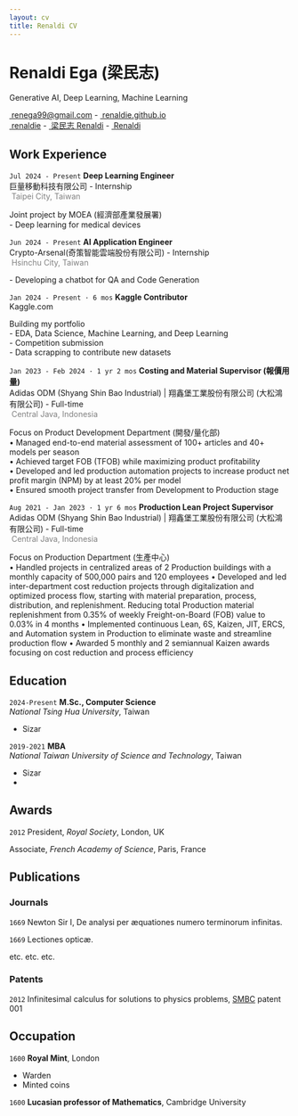 ```yaml
---
layout: cv
title: Renaldi CV
---
```

# Renaldi Ega (梁民志)
Generative AI, Deep Learning, Machine Learning

<div id="webaddress">
  <a href="renega99@gmail.com"><i class="fa-solid fa-envelope"></i>&nbsp;renega99@gmail.com</a> - 
  <a href="https://renaldie.github.io"><i class="fa-solid fa-house"></i>&nbsp;renaldie.github.io</a><br/>
  <a href="https://github.com/renaldie"><i class="fa-brands fa-github"></i>&nbsp;renaldie</a> - 
  <a href="https://www.linkedin.com/in/ren-e"><i class="fa-brands fa-linkedin"></i>&nbsp;梁民志 Renaldi</a> - 
  <a href="https://www.kaggle.com/eren2222"><i class="fa-brands fa-kaggle"></i>&nbsp;Renaldi</a>
</div>

## Work Experience

`Jul 2024 - Present`
**Deep Learning Engineer**<br/>
巨量移動科技有限公司 - Internship<br/>
<i class="fa-solid fa-location-dot"></i><span style="color:#808080">&nbsp;Taipei City, Taiwan</span>

Joint project by MOEA (經濟部產業發展署)<br/>
<span style="margin-left: 0px;">- Deep learning for medical devices</span>

`Jun 2024 - Present`
**AI Application Engineer**<br/>
Crypto-Arsenal(奇策智能雲端股份有限公司) - Internship<br/>
<i class="fa-solid fa-location-dot"></i><span style="color:#808080">&nbsp;Hsinchu City, Taiwan</span>

<span style="margin-left: 0px;">- Developing a chatbot for QA and Code Generation

`Jan 2024 - Present · 6 mos`
**Kaggle Contributor**<br/>
Kaggle.com

Building my portfolio<br/>
<span style="margin-left: 0px;">- EDA, Data Science, Machine Learning, and Deep Learning<br/>
<span style="margin-left: 0px;">- Competition submission<br/>
<span style="margin-left: 0px;">- Data scrapping to contribute new datasets<br/>

`Jan 2023 - Feb 2024 · 1 yr 2 mos`
**Costing and Material Supervisor (報價用量)**<br/>
Adidas ODM (Shyang Shin Bao Industrial) | 翔鑫堡工業股份有限公司 (大松鴻有限公司) - Full-time<br/>
<i class="fa-solid fa-location-dot"></i><span style="color:#808080">&nbsp;Central Java, Indonesia</span>

Focus on Product Development Department (開發/量化部)<br/>
<span style="margin-left: 0px;">•	Managed end-to-end material assessment of 100+ articles and 40+ models per season<br/>
<span style="margin-left: 0px;">•	Achieved target FOB (TFOB) while maximizing product profitability<br/>
<span style="margin-left: 0px;">•	Developed and led production automation projects to increase product net profit margin (NPM) by at least 20% per model<br/>
<span style="margin-left: 0px;">• Ensured smooth project transfer from Development to Production stage<br/>

`Aug 2021 - Jan 2023 · 1 yr 6 mos`
**Production Lean Project Supervisor**<br/>
Adidas ODM (Shyang Shin Bao Industrial) | 翔鑫堡工業股份有限公司 (大松鴻有限公司) - Full-time<br/>
<i class="fa-solid fa-location-dot"></i><span style="color:#808080">&nbsp;Central Java, Indonesia</span>

Focus on Production Department (生產中心)<br/>
<span style="margin-left: 0px;">•	Handled projects in centralized areas of 2 Production buildings with a monthly capacity of 500,000 pairs and 120 employees
<span style="margin-left: 0px;">•	Developed and led inter-department cost reduction projects through digitalization and optimized process flow, starting with material preparation, process, distribution, and replenishment. Reducing total Production material replenishment from 0.35% of weekly Freight-on-Board (FOB) value to 0.03% in 4 months
<span style="margin-left: 0px;">•	Implemented continuous Lean, 6S, Kaizen, JIT, ERCS, and Automation system in Production to eliminate waste and streamline production flow
<span style="margin-left: 0px;">•	Awarded 5 monthly and 2 semiannual Kaizen awards focusing on cost reduction and process efficiency




## Education

`2024-Present`
**M.Sc., Computer Science**<br/>
*National Tsing Hua University*, Taiwan
- Sizar

`2019-2021`
**MBA**<br/>
*National Taiwan University of Science and Technology*, Taiwan
- Sizar
- 


## Awards

`2012`
President, *Royal Society*, London, UK

Associate, *French Academy of Science*, Paris, France



## Publications

<!-- A list is also available [online](http://scholar.google.co.uk/citations?user=LTOTl0YAAAAJ) -->

### Journals

`1669`
Newton Sir I, De analysi per æquationes numero terminorum infinitas. 

`1669`
Lectiones opticæ.

etc. etc. etc.

### Patents

`2012`
Infinitesimal calculus for solutions to physics problems, [SMBC](http://www.techdirt.com/articles/20121011/09312820678/if-patents-had-been-around-time-newton.shtml) patent 001


## Occupation

`1600`
__Royal Mint__, London

- Warden
- Minted coins

`1600`
__Lucasian professor of Mathematics__, Cambridge University



<!-- ### Footer

Last updated: May 2013 -->



